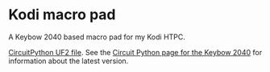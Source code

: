 # Kodi macro pad

A Keybow 2040 based macro pad for my Kodi HTPC.

[CircuitPython UF2
file](https://downloads.circuitpython.org/bin/pimoroni_keybow2040/en_GB/adafruit-circuitpython-pimoroni_keybow2040-en_GB-7.0.0.uf2).
See the [Circuit Python page for the Keybow
2040](https://circuitpython.org/board/pimoroni_keybow2040/) for information
about the latest version.
